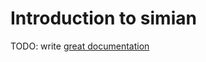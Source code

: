 # Introduction to simian

TODO: write [great documentation](http://jacobian.org/writing/what-to-write/)
